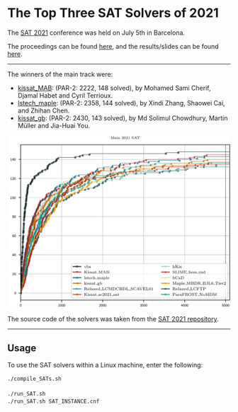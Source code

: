 # The Top Three SAT Solvers of 2021

The [SAT 2021](http://www.satcompetition.org/) conference was held on July 5th in Barcelona.

The proceedings can be found [here](https://link.springer.com/content/pdf/10.1007%2F978-3-030-80223-3.pdf), and the results/slides can be found [here](https://satcompetition.github.io/2021/slides/ISC2021-fixed.pdf).

---

The winners of the main track were:
- [kissat_MAB](https://link.springer.com/content/pdf/10.1007%2F978-3-030-80223-3.pdf#page=500): (PAR-2: 2222, 148 solved), by Mohamed Sami Cherif, Djamal Habet and Cyril Terrioux.
- [lstech_maple](https://link.springer.com/content/pdf/10.1007%2F978-3-030-80223-3.pdf#page=76): (PAR-2: 2358, 144 solved), by Xindi Zhang, Shaowei Cai, and Zhihan Chen.
- [kissat_gb](https://arxiv.org/pdf/2105.04595.pdf): (PAR-2: 2430, 143 solved), by Md Solimul Chowdhury, Martin Müller and Jia-Huai You.

![](main-track.png)

The source code of the solvers was taken from the [SAT 2021 repository](https://github.com/satcompetition/2021/blob/master/downloads/solvers-main.tar.xz).

---
## Usage
To use the SAT solvers within a Linux machine, enter the following:
```bash
./compile_SATs.sh

./run_SAT.sh
./run_SAT.sh SAT_INSTANCE.cnf
```
